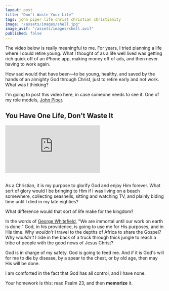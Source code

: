 ```yaml
---
layout: post
title: "Don't Waste Your Life"
tags: john piper life christ christian christianity
image: "/assets/images/shell.jpg"
image_avif: "/assets/images/shell.avif"
published: false
---
```


The video below is really meaningful to me. For years, I tried planning a life where I could retire young. What I thought of as a life well lived was getting rich quick off of an iPhone app, making money off of ads, and then never having to work again.

How sad would that have been—to be young, healthy, and saved by the hands of an almighty God through Christ, just to retire early and not work. What was I thinking?

I'm going to post this video here, in case someone needs to see it. One of my role models, <a href="https://twitter.com/JohnPiper" target="_blank">John Piper</a>.

## You Have One Life, Don't Waste It

<div class="iframeVideo">
	<iframe src="https://www.youtube.com/embed/mfpmbmsvu3A" frameborder="0" allowfullscreen></iframe>
</div>
<br>

As a Christian, it is my purpose to glorify God and enjoy Him forever. What sort of glory would I be bringing to Him if I was living on a beach somewhere, collecting seashells, sitting and watching TV, and plainly biding time until I died in my late eighties?

What difference would that sort of life make for the kingdom?

In the words of <a href="https://en.wikipedia.org/wiki/George_Whitefield" target="_blank">George Whitefield</a>, "We are immortal until our work on earth is done." God, in his providence, is going to use me for His purposes, and in His time. Why *wouldn't* I travel to the depths of Africa to share the Gospel? Why *wouldn't* I ride in the back of a truck through thick jungle to reach a tribe of people with the good news of Jesus Christ?

God is in charge of my safety. God is going to feed me. And if it is God's will for me to die by disease, by a spear to the chest, or by old age, then may His will be done.

I am comforted in the fact that God has all control, and I have none.

Your homework is this: read Psalm 23, and then **memorize** it.